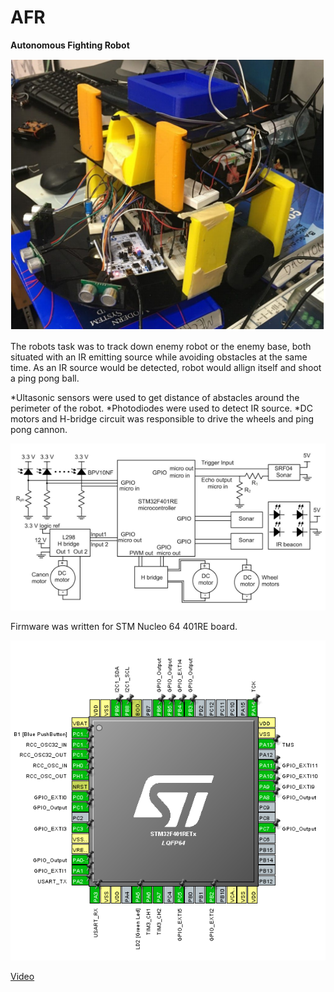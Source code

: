 # AFR

**Autonomous Fighting Robot**

<p align="center">
  <img src="https://github.com/varouzan/AFR/blob/master/robo.PNG">
</p>


The robots task was to track down enemy robot or the enemy base, both situated with an IR emitting source while avoiding obstacles at the same time. As an IR source would be detected, robot would allign itself and shoot a ping pong ball.

*Ultasonic sensors were used to get distance of abstacles around the perimeter of the robot.
*Photodiodes were used to detect IR source.
*DC motors and H-bridge circuit was responsible to drive the wheels and ping pong cannon.

<p align="center">
  <img src="https://github.com/varouzan/AFR/blob/master/schematic.PNG">
</p>

Firmware was written for STM Nucleo 64 401RE board.

<p align="center">
  <img src="https://github.com/varouzan/AFR/blob/master/pinout.PNG">
</p>

[Video](https://drive.google.com/open?id=1qbUIgu0ZMda-dUbzqbQbCqik7pSt9cQw)
